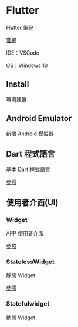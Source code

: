 # Flutter 

Flutter 筆記

[官網](https://flutter.io/)

IDE：VSCode

OS：Windows 10

## Install

環境建置

## Android Emulator

新增 Android 模擬器

## Dart 程式語言

基本 Dart 程式語言

[參照](Dart.md)

## 使用者介面(UI)

### Widget

APP 使用者介面

[參照](Widget.md)

### StatelessWidget

靜態 Widget

[參照](StatelessWidget.md)

### Statefulwidget

動態 Widget
